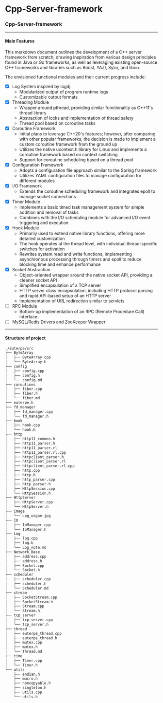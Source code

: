 # Cpp-Server-framework
### Cpp-Server-framework

---

#### Main Features
This markdown document outlines the development of a C++ server framework from scratch, drawing inspiration from various design principles found in Java or Go frameworks, as well as leveraging existing open-source C++ frameworks and libraries such as Boost, YAZI, Sylar, and libco.

The envisioned functional modules and their current progress include:

- [x] Log System inspired by log4j
  - Modularized output of program runtime logs
  - Customizable output formats
- [x] Threading Module
  - Wrapper around pthread, providing similar functionality as C++11's thread library
  - Abstraction of locks and implementation of thread safety
  - Thread pool based on coroutine tasks
- [x] Coroutine Framework
  - Initial plans to leverage C++20's features; however, after comparing with other popular frameworks, the decision is made to implement a custom coroutine framework from the ground up
  - Utilizes the native ucontext.h library for Linux and implements a coroutine framework based on context switching
  - Support for coroutine scheduling based on a thread pool
- [x] Configuration Framework
  - Adopts a configuration file approach similar to the Spring framework 
  - Utilizes YAML configuration files to manage configuration for different modules
- [x] I/O Framework
  - Extends the coroutine scheduling framework and integrates epoll to manage socket connections
- [x] Timer Module
  - Implements a basic timed task management system for simple addition and removal of tasks
  - Combines with the I/O scheduling module for advanced I/O event triggering and execution
- [x] Hook Module
  - Primarily used to extend native library functions, offering more detailed customization
  - The hook operates at the thread level, with individual thread-specific switches for activation
  - Rewrites system read and write functions, implementing asynchronous processing through timers and epoll to reduce blocking time and enhance performance
- [x] Socket Abstraction
  - Object-oriented wrapper around the native socket API, providing a cleaner socket API
  - Simplified encapsulation of a TCP server
  - HTTP server class encapsulation, including HTTP protocol parsing and rapid API-based setup of an HTTP server
  - Implementation of URL redirection similar to servlets
- [ ] RPC Module
  - Bottom-up implementation of an RPC (Remote Procedure Call) interface
- [ ] MySQL/Redis Drivers and ZooKeeper Wrapper

---

#### Structure of project

```bash
./Euterpe/src
├── ByteArray
│   ├── ByteArray.cpp
│   └── ByteArray.h
├── config
│   ├── config.cpp
│   ├── config.h
│   └── config.md
├── coroutines
│   ├── fiber.cpp
│   ├── fiber.h
│   └── fiber.md
├── euterpe.h
├── fd_manager
│   ├── fd_manager.cpp
│   └── fd_manager.h
├── hook
│   ├── hook.cpp
│   └── hook.h
├── http
│   ├── http11_common.h
│   ├── http11_parser.h
│   ├── http11_parser.rl
│   ├── http11_parser.rl.cpp
│   ├── httpclient_parser.h
│   ├── httpclient_parser.rl
│   ├── httpclient_parser.rl.cpp
│   ├── http.cpp
│   ├── http.h
│   ├── http_parser.cpp
│   ├── http_parser.h
│   ├── HttpSession.cpp
│   └── HttpSession.h
├── HttpServer
│   ├── HttpServer.cpp
│   └── HttpServer.h
├── image
│   └── Log_usgae.jpg
├── IO
│   ├── IoManager.cpp
│   └── IoManager.h
├── Log
│   ├── log.cpp
│   ├── log.h
│   └── Log_note.md
├── Network_Base
│   ├── address.cpp
│   ├── address.h
│   ├── Socket.cpp
│   └── Socket.h
├── scheduler
│   ├── scheduler.cpp
│   ├── scheduler.h
│   └── Scheduler.md
├── stream
│   ├── SocketStream.cpp
│   ├── SocketStream.h
│   ├── Stream.cpp
│   └── Stream.h
├── tcp_server
│   ├── tcp_server.cpp
│   └── tcp_server.h
├── thread
│   ├── euterpe_thread.cpp
│   ├── euterpe_thread.h
│   ├── mutex.cpp
│   ├── mutex.h
│   └── Thread.md
├── time
│   ├── Timer.cpp
│   └── Timer.h
└── utils
    ├── endian.h
    ├── macro.h
    ├── noncopyable.h
    ├── singleton.h
    ├── utils.cpp
    └── utils.h

```
